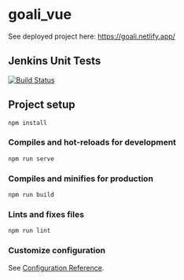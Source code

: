# goali_vue

See deployed project here: https://goali.netlify.app/

## Jenkins Unit Tests

[![Build Status](https://156d-94-177-118-4.ngrok.io/buildStatus/icon?job=goali_frontend_unit_tests)](https://156d-94-177-118-4.ngrok.io/job/goali_frontend_unit_tests/)

## Project setup
```
npm install
```

### Compiles and hot-reloads for development
```
npm run serve
```

### Compiles and minifies for production
```
npm run build
```

### Lints and fixes files
```
npm run lint
```

### Customize configuration
See [Configuration Reference](https://cli.vuejs.org/config/).
